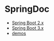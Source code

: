 # SpringDoc

- [Spring Boot 2.x](https://springdoc.org/v1)
- [Spring Boot 3.x](https://springdoc.org/)
- [demos](https://github.com/springdoc/springdoc-openapi-demos/)